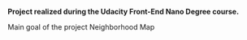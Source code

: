 **Project realized during the Udacity Front-End Nano Degree course.**

Main goal of the project Neighborhood Map
